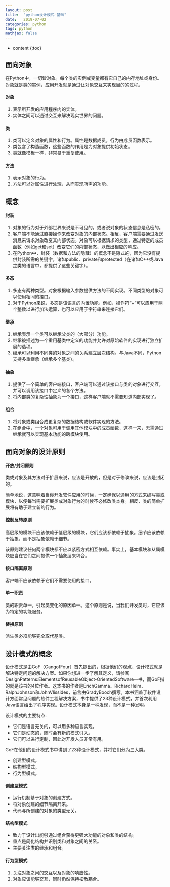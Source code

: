 ```yaml
---
layout: post
title:  "python设计模式-基础"
date:   2019-07-02
categories: python
tags: python
mathjax: false
---
```

* content
{:toc}

## 面向对象
在Python中，一切皆对象。每个类的实例或变量都有它自己的内存地址或身份。对象就是类的实例，应用开发就是通过让对象交互来实现目的的过程。
#### 对象
1. 表示所开发的应用程序内的实体。
2. 实体之间可以通过交互来解决现实世界的问题。

#### 类
1. 类可以定义对象的属性和行为。属性是数据成员，行为由成员函数表示。
2. 类包含了构造函数，这些函数的作用是为对象提供初始状态。
3. 类就像模板一样，非常易于重复使用。
#### 方法
1. 表示对象的行为。
2. 方法可以对属性进行处理，从而实现所需的功能。

## 概念
#### 封装
1. 对象的行为对于外部世界来说是不可见的，或者说对象的状态信息是私密的。
2. 客户端不能通过直接操作来改变对象的内部状态。相反，客户端需要通过发送消息来请求对象改变其内部状态。对象可以根据请求的类型，通过特定的成员函数（例如get和set）改变它们的内部状态，以做出相应的响应。
3. 在Python中，封装（数据和方法的隐藏）的概念不是隐式的，因为它没有提供封装所需的关键字，诸如public、private和protected（在诸如C++或Java之类的语言中，都提供了这些关键字）。
#### 多态
1. 多态有两种类型。对象根据输入参数提供方法的不同实现。不同类型的对象可以使用相同的接口。
2. 对于Python来说，多态是该语言的内置功能。例如，操作符“+”可以应用于两个整数以进行加法运算，也可以应用于字符串来连接它们。
#### 继承
1. 继承表示一个类可以继承父类的（大部分）功能。
2. 继承被描述为一个重用基类中定义的功能并允许对原始软件的实现进行独立扩展的选项。
3. 继承可以利用不同类的对象之间的关系建立层次结构。与Java不同，Python支持多重继承（继承多个基类）。

#### 抽象
1. 提供了一个简单的客户端接口，客户端可以通过该接口与类的对象进行交互，并可以调用该接口中定义的各个方法。
2. 将内部类的复杂性抽象为一个接口，这样客户端就不需要知道内部实现了。

#### 组合
1. 将对象或类组合成更复杂的数据结构或软件实现的方法。
2. 在组合中，一个对象可用于调用其他模块中的成员函数，这样一来，无需通过继承就可以实现基本功能的跨模块使用。

## 面向对象的设计原则

#### 开放/封闭原则
类或对象及其方法对于扩展来说，应该是开放的，但是对于修改来说，应该是封闭的。

简单地说，这意味着当你开发软件应用的时候，一定确保以通用的方式来编写类或模块，以便每当需要扩展类或对象行为的时候不必修改类本身。相反，类的简单扩展将有助于建立新的行为。

#### 控制反转原则
高层级的模块不应该依赖于低层级的模块，它们应该都依赖于抽象。细节应该依赖于抽象，而不是抽象依赖于细节。

该原则建议任何两个模块都不应以紧密方式相互依赖。事实上，基本模块和从属模块应当在它们之间提供一个抽象层来耦合。

#### 接口隔离原则
客户端不应该依赖于它们不需要使用的接口。

#### 单一职责

类的职责单一，引起类变化的原因单一。这个原则是说，当我们开发类时，它应该为特定的功能服务。

#### 替换原则
派生类必须能够完全取代基类。

## 设计模式的概念

设计模式是由GoF（GangofFour）首先提出的，根据他们的观点，设计模式就是解决特定问题的解决方案。如果你想进一步了解其定义，请参阅DesignPatterns:ElementsofReusableObject-OrientedSoftware一书，而GoF指的就是该书的4位作者。这本书的作者是ErichGamma、RichardHelm、RalphJohnson和JohnVlissides，前言由GradyBooch撰写。本书涵盖了软件设计方面常见问题的软件工程解决方案，书中提供了23种设计模式，并首次利用Java语言给出了程序实现。设计模式本身是一种发现，而不是一种发明。

设计模式的主要特点:
* 它们是语言无关的，可以用多种语言实现。
* 它们是动态的，随时会有新的模式引入。
* 它们可以进行定制，因此对开发人员非常有用。

GoF在他们的设计模式书中讲到了23种设计模式，并将它们分为三大类。
* 创建型模式。
* 结构型模式。
* 行为型模式。

#### 创建型模式
* 运行机制基于对象的创建方式。
* 将对象创建的细节隔离开来。
* 代码与所创建的对象的类型无关。

#### 结构型模式
* 致力于设计出能够通过组合获得更强大功能的对象和类的结构。
* 重点是简化结构并识别类和对象之间的关系。
* 主要关注类的继承和组合。

#### 行为型模式
1. 关注对象之间的交互以及对象的响应性。
2. 对象应该能够交互，同时仍然保持松散耦合。

